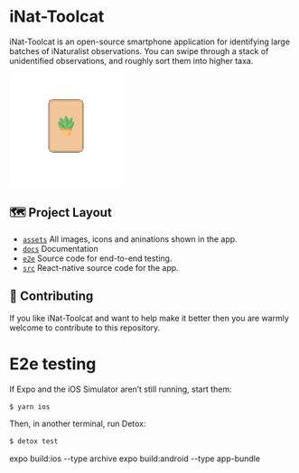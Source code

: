 # iNat-Toolcat
iNat-Toolcat is an open-source smartphone application for identifying large batches of iNaturalist observations. You can swipe through a stack of unidentified observations, and roughly sort them into higher taxa.

![Example1](docs/gifs/swiper.gif)

## 🗺 Project Layout

- [`assets`](/assets) All images, icons and aninations shown in the app.
- [`docs`](/docs) Documentation
- [`e2e`](/e2e) Source code for end-to-end testing.
- [`src`](/src) React-native source code for the app.

## 👏 Contributing
If you like iNat-Toolcat and want to help make it better then you are warmly welcome to contribute to this repository.

# E2e testing
If Expo and the iOS Simulator aren’t still running, start them:

```bash
$ yarn ios
```

Then, in another terminal, run Detox:

```bash
$ detox test
```

expo build:ios --type archive
expo build:android --type app-bundle
